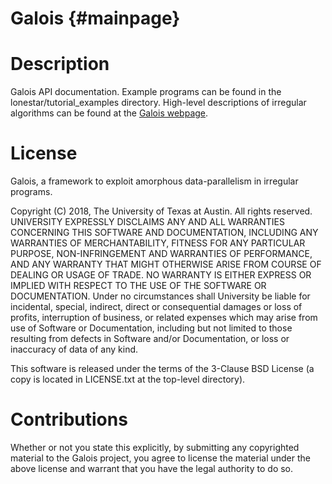 Galois  {#mainpage}
======

Description
===========
Galois API documentation. Example programs can be found in the 
lonestar/tutorial_examples directory. High-level descriptions of 
irregular algorithms can be found at the 
<a href="http://iss.ices.utexas.edu/galois">Galois webpage</a>.

License
=======

Galois, a framework to exploit amorphous data-parallelism in irregular
programs.

Copyright (C) 2018, The University of Texas at Austin. All rights reserved.
UNIVERSITY EXPRESSLY DISCLAIMS ANY AND ALL WARRANTIES CONCERNING THIS
SOFTWARE AND DOCUMENTATION, INCLUDING ANY WARRANTIES OF MERCHANTABILITY,
FITNESS FOR ANY PARTICULAR PURPOSE, NON-INFRINGEMENT AND WARRANTIES OF
PERFORMANCE, AND ANY WARRANTY THAT MIGHT OTHERWISE ARISE FROM COURSE OF
DEALING OR USAGE OF TRADE.  NO WARRANTY IS EITHER EXPRESS OR IMPLIED WITH
RESPECT TO THE USE OF THE SOFTWARE OR DOCUMENTATION. Under no circumstances
shall University be liable for incidental, special, indirect, direct or
consequential damages or loss of profits, interruption of business, or
related expenses which may arise from use of Software or Documentation,
including but not limited to those resulting from defects in Software and/or
Documentation, or loss or inaccuracy of data of any kind.

This software is released under the terms of the 3-Clause BSD License (a
copy is located in LICENSE.txt at the top-level directory).

Contributions
=============
Whether or not you state this explicitly, by submitting any copyrighted
material to the Galois project, you agree to license the material under the
above license and warrant that you have the legal authority to do so.
